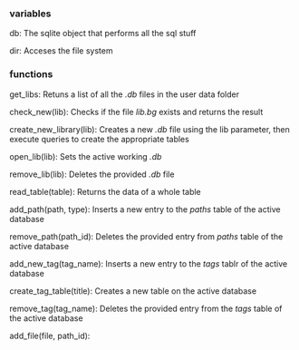 ### variables
db:
The sqlite object that performs all the sql stuff

dir:
Acceses the file system



### functions
get_libs:
Retuns  a list of all the *.db* files in the user data folder

check_new(lib):
Checks if the file *lib.bg* exists and returns the result

create_new_library(lib):
Creates a new *.db* file using the lib parameter, then execute queries to create the appropriate tables

open_lib(lib):
Sets the active working *.db* 

remove_lib(lib):
Deletes the provided *.db* file

read_table(table):
Returns the data of a whole table

add_path(path, type):
Inserts a new entry to the *paths* table of the active database

remove_path(path_id):
Deletes the provided entry from *paths* table of the active database

add_new_tag(tag_name):
Inserts a new entry to the *tags* tablr of the active database

create_tag_table(title):
Creates a new table on the active database

remove_tag(tag_name):
Deletes the provided entry from the *tags* table of the active database

add_file(file, path_id):
